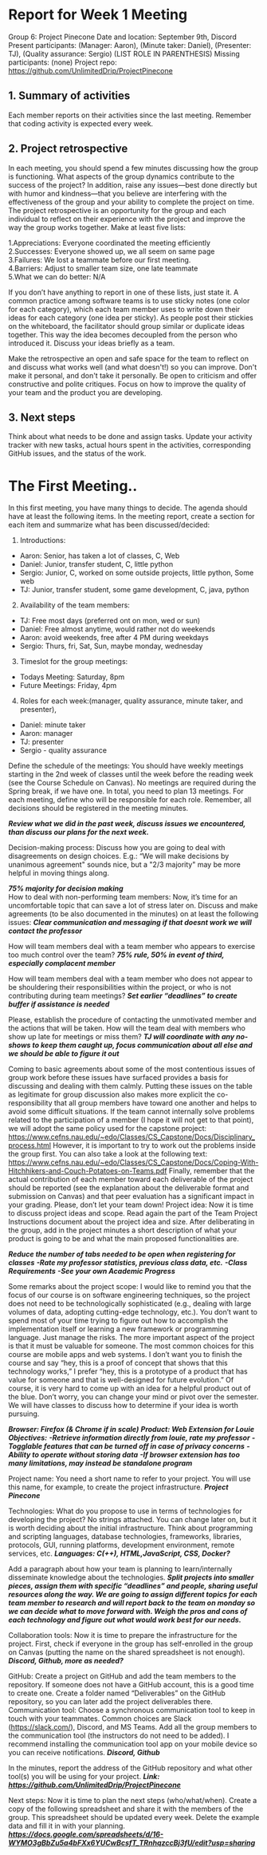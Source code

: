 # Report for Week 1 Meeting
Group 6: Project Pinecone
Date and location: September 9th, Discord
Present participants: (Manager: Aaron), (Minute taker: Daniel), (Presenter: TJ), (Quality assurance: Sergio)  (LIST ROLE IN PARENTHESIS)
Missing participants: (none)
Project repo: https://github.com/UnlimitedDrip/ProjectPinecone
## 1. Summary of activities
Each member reports on their activities since the last meeting. Remember that coding activity is expected every week. 
## 2. Project retrospective
In each meeting, you should spend a few minutes discussing how the group is functioning. What aspects of the group dynamics contribute to the success of the project? In addition, raise any issues—best done directly but with humor and kindness—that you believe are interfering with the effectiveness of the group and your ability to complete the project on time.
The project retrospective is an opportunity for the group and each individual to reflect on their experience with the project and improve the way the group works together. Make at least five lists:

1.Appreciations: Everyone coordinated the meeting efficiently<br>
2.Successes: Everyone showed up, we all seem on same page<br>
3.Failures: We lost a teammate before our first meeting.<br>
4.Barriers: Adjust to smaller team size, one late teammate<br>
5.What we can do better: N/A<br>

If you don’t have anything to report in one of these lists, just state it.
A common practice among software teams is to use sticky notes (one color for each category), which each team member uses to write down their ideas for each category (one idea per sticky). As people post their stickies on the whiteboard, the facilitator should group similar or duplicate ideas together. This way the idea becomes decoupled from the person who introduced it. Discuss your ideas briefly as a team.

Make the retrospective an open and safe space for the team to reflect on and discuss what works well (and what doesn't!) so you can improve. Don't make it personal, and don't take it personally. Be open to criticism and offer constructive and polite critiques. Focus on how to improve the quality of your team and the product you are developing.
## 3. Next steps
Think about what needs to be done and assign tasks. Update your activity tracker with new tasks, actual hours spent in the activities, corresponding GitHub issues, and the status of the work.
# The First Meeting..
In this first meeting, you have many things to decide. The agenda should have at least the following items. In the meeting report, create a section for each item and summarize what has been discussed/decided:
1. Introductions: 
- Aaron: Senior, has taken a lot of classes, C, Web
- Daniel: Junior, transfer student, C, little python
- Sergio: Junior, C, worked on some outside projects, little python, Some web
- TJ: Junior, transfer student, some game development, C, java, python
2. Availability of the team members: 
- TJ: Free most days (preferred ont on mon, wed or sun) 
- Daniel: Free almost anytime, would rather not do weekends 
- Aaron: avoid weekends, free after 4 PM during weekdays
- Sergio: Thurs, fri, Sat, Sun, maybe monday, wednesday
3. Timeslot for the group meetings: 
- Todays Meeting: Saturday, 8pm
- Future Meetings: Friday, 4pm
4. Roles for each week:(manager, quality assurance, minute taker, and presenter),
- Daniel: minute taker 
- Aaron: manager
- TJ: presenter
- Sergio - quality assurance 

Define the schedule of the meetings: You should have weekly meetings starting in the 2nd week of classes until the week before the reading week (see the Course Schedule on Canvas). No meetings are required during the Spring break, if we have one. In total, you need to plan 13 meetings. For each meeting, define who will be responsible for each role. Remember, all decisions should be registered in the meeting minutes. 

***Review what we did in the past week, discuss issues we encountered, than discuss our plans for the next week.***<br>

Decision-making process: Discuss how you are going to deal with disagreements on design choices. E.g.: “We will make decisions by unanimous agreement" sounds nice, but a "2/3 majority" may be more helpful in moving things along. 

***75% majority for decision making***<br>
How to deal with non-performing team members: Now, it’s time for an uncomfortable topic that can save a lot of stress later on. Discuss and make agreements (to be also documented in the minutes) on at least the following issues:
***Clear communication and messaging if that doesnt work we will contact the professor***<br>

How will team members deal with a team member who appears to exercise too much control over the team?
***75% rule, 50% in event of third, especially complacent member***<br>

How will team members deal with a team member who does not appear to be shouldering their responsibilities within the project, or who is not contributing during team meetings?
***Set earlier “deadlines” to create buffer if assistance is needed***<br>

Please, establish the procedure of contacting the unmotivated member and the actions that will be taken. 
How will the team deal with members who show up late for meetings or miss them? 
***TJ will coordinate with any no-shows to keep them caught up, focus communication about all else and we should be able to figure it out***<br>

Coming to basic agreements about some of the most contentious issues of group work before these issues have surfaced provides a basis for discussing and dealing with them calmly. Putting these issues on the table as legitimate for group discussion also makes more explicit the co-responsibility that all group members have toward one another and helps to avoid some difficult situations.
If the team cannot internally solve problems related to the participation of a member (I hope it will not get to that point), we will adopt the same policy used for the capstone project:
https://www.cefns.nau.edu/~edo/Classes/CS_Capstone/Docs/Disciplinary_process.html
However, it is important to try to work out the problems inside the group first. You can also take a look at the following text:
https://www.cefns.nau.edu/~edo/Classes/CS_Capstone/Docs/Coping-With-Hitchhikers-and-Couch-Potatoes-on-Teams.pdf
Finally, remember that the actual contribution of each member toward each deliverable of the project should be reported (see the explanation about the deliverable format and submission on Canvas) and that peer evaluation has a significant impact in your grading. Please, don’t let your team down!
Project idea: Now it is time to discuss project ideas and scope. Read again the part of the Team Project Instructions document about the project idea and size. After deliberating in the group, add in the project minutes a short description of what your product is going to be and what the main proposed functionalities are. 

***Reduce the number of tabs needed to be open when registering for classes***
***-Rate my professor statistics, previous class data, etc.***
***-Class Requirements***
***-See your own Academic Progress***<br>

Some remarks about the project scope: I would like to remind you that the focus of our course is on software engineering techniques, so the project does not need to be technologically sophisticated (e.g., dealing with large volumes of data, adopting cutting-edge technology, etc.). You don’t want to spend most of your time trying to figure out how to accomplish the implementation itself or learning a new framework or programming language. Just manage the risks. The more important aspect of the project is that it must be valuable for someone. The most common choices for this course are mobile apps and web systems. I don’t want you to finish the course and say “hey, this is a proof of concept that shows that this technology works,” I prefer “hey, this is a prototype of a product that has value for someone and that is well-designed for future evolution.” Of course, it is very hard to come up with an idea for a helpful product out of the blue. Don’t worry, you can change your mind or pivot over the semester. We will have classes to discuss how to determine if your idea is worth pursuing. 

***Browser: Firefox (& Chrome if in scale)***
***Product: Web Extension for Louie***
***Objectives:***
***-Retrieve information directly from louie, rate my professor***
***-Togglable features that can be turned off in case of privacy concerns***
***-Ability to operate without storing data***
***-If browser extension has too many limitations, may instead be standalone program***

Project name: You need a short name to refer to your project. You will use this name, for example, to create the project infrastructure. 
***Project Pinecone***<br>

Technologies: What do you propose to use in terms of technologies for developing the project? No strings attached. You can change later on, but it is worth deciding about the initial infrastructure. Think about programming and scripting languages, database technologies, frameworks, libraries, protocols, GUI, running platforms, development environment, remote services, etc.
***Languages: C(++), HTML,JavaScript, CSS, Docker?***<br>

Add a paragraph about how your team is planning to learn/internally disseminate knowledge about the technologies.
***Split projects into smaller pieces, assign them with specific “deadlines” and people, sharing useful resources along the way. We are going to assign different topics for each team member to research and will report back to the team on monday so we can decide what to move forward with. Weigh the pros and cons of each technology and figure out what would work best for our needs.***<br>

Collaboration tools: Now it is time to prepare the infrastructure for the project. First, check if everyone in the group has self-enrolled in the group on Canvas (putting the name on the shared spreadsheet is not enough).
***Discord, Github, more as needed?***<br>

GitHub: Create a project on GitHub and add the team members to the repository. If someone does not have a GitHub account, this is a good time to create one. Create a folder named “Deliverables” on the GitHub repository, so you can later add the project deliverables there.
Communication tool: Choose a synchronous communication tool to keep in touch with your teammates. Common choices are Slack (https://slack.com/), Discord, and MS Teams. Add all the group members to the communication tool (the instructors do not need to be added). I recommend installing the communication tool app on your mobile device so you can receive notifications.
***Discord, Github***<br>

In the minutes, report the address of the GitHub repository and what other tool(s) you will be using for your project. 
***Link: https://github.com/UnlimitedDrip/ProjectPinecone***

Next steps: Now it is time to plan the next steps (who/what/when). Create a copy of the following spreadsheet and share it with the members of the group. This spreadsheet should be updated every week. Delete the example data and fill it in with your planning.
***https://docs.google.com/spreadsheets/d/16-WYMO3gBbZu5a4bFXx6YUCwBcsfT_TRnhqzccBj3fU/edit?usp=sharing***

